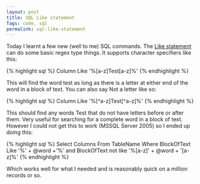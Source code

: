 ```yaml
---
layout: post
title: SQL Like statement
Tags: code, sql
permalink: sql-like-statement
---
```


Today I learnt a few new (well to me) SQL commands.  The [Like statement][ddart-like] can do some basic regex type things.  It supports character specifiers like this:

{% highlight sql %}
Column Like '%[a-z]Test[a-z]%'
{% endhighlight %}

This will find the word test as long as there is a letter at either end of the word in a block of text.  You can also say Not a letter like so:

{% highlight sql %}
Column Like '%[^a-z]Test[^a-z]%'
{% endhighlight %}

This should find any words Test that do not have letters before or after them. Very useful for searching for a complete word in a block of text.  However I could not get this to work (MSSQL Server 2005) so I ended up doing this:

{% highlight sql %}
Select 	Columns
From	TableName
Where	BlockOfText Like '%' + @word +'%'
  and	BlockOfText not like '%[a-z]' + @word + '[a-z]%'
{% endhighlight %}

Which works well for what I needed and is reasonably quick on a million records or so.

[ddart-like]: http://doc.ddart.net/mssql/sql70/la-lz_2.htm
